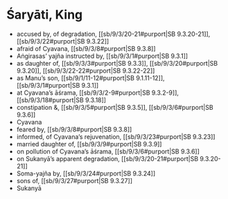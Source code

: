 # Śaryāti, King

* accused by, of degradation, [[sb/9/3/20-21#purport|SB 9.3.20-21]], [[sb/9/3/22#purport|SB 9.3.22]]
* afraid of Cyavana, [[sb/9/3/8#purport|SB 9.3.8]]
* Aṅgirasas’ yajña instructed by, [[sb/9/3/1#purport|SB 9.3.1]]
* as daughter of, [[sb/9/3/3#purport|SB 9.3.3]], [[sb/9/3/20#purport|SB 9.3.20]], [[sb/9/3/22-22#purport|SB 9.3.22-22]]
* as Manu’s son, [[sb/9/1/11-12#purport|SB 9.1.11-12]], [[sb/9/3/1#purport|SB 9.3.1]]
* at Cyavana’s āśrama, [[sb/9/3/2-9#purport|SB 9.3.2-9]], [[sb/9/3/18#purport|SB 9.3.18]]
* constipation &, [[sb/9/3/5#purport|SB 9.3.5]], [[sb/9/3/6#purport|SB 9.3.6]]
* Cyavana
* feared by, [[sb/9/3/8#purport|SB 9.3.8]]
* informed, of Cyavana’s rejuvenation, [[sb/9/3/23#purport|SB 9.3.23]]
* married daughter of, [[sb/9/3/9#purport|SB 9.3.9]]
* on pollution of Cyavana’s āśrama, [[sb/9/3/6#purport|SB 9.3.6]]
* on Sukanyā’s apparent degradation, [[sb/9/3/20-21#purport|SB 9.3.20-21]]
* Soma-yajña by, [[sb/9/3/24#purport|SB 9.3.24]]
* sons of, [[sb/9/3/27#purport|SB 9.3.27]]
* Sukanyā
